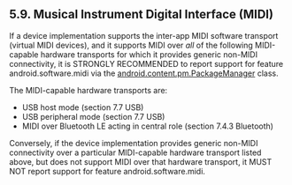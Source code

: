 ## 5.9\. Musical Instrument Digital Interface (MIDI)

If a device implementation supports the inter-app MIDI software transport
(virtual MIDI devices), and it supports MIDI over _all_ of the following
MIDI-capable hardware transports for which it provides generic non-MIDI
connectivity, it is STRONGLY RECOMMENDED to report support for feature
android.software.midi via the
[android.content.pm.PackageManager](http://developer.android.com/reference/android/content/pm/PackageManager.html)
class.

The MIDI-capable hardware transports are:

*   USB host mode (section 7.7 USB)
*   USB peripheral mode (section 7.7 USB)
*   MIDI over Bluetooth LE acting in central role (section 7.4.3 Bluetooth)

Conversely, if the device implementation provides generic non-MIDI connectivity
over a particular MIDI-capable hardware transport listed above, but does not
support MIDI over that hardware transport, it MUST NOT report support for
feature android.software.midi.

